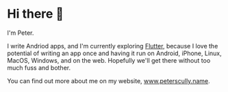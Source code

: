 # Hi there 👋

I'm Peter.

I write Andriod apps, and I'm currently exploring [Flutter](https://flutter.dev), because I love the potential of writing an app once and having it run on Android, iPhone, Linux, MacOS, Windows, and on the web.  Hopefully we'll get there without too much fuss and bother.

You can find out more about me on my website, www.peterscully.name.
